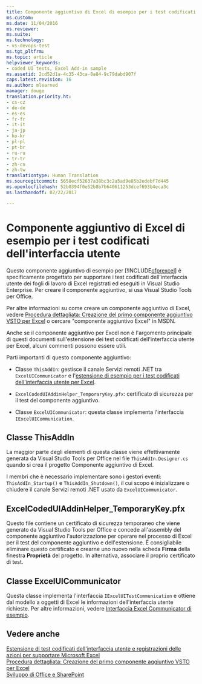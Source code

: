 ```yaml
---
title: Componente aggiuntivo di Excel di esempio per i test codificati dell&quot;interfaccia utente | Microsoft Docs
ms.custom: 
ms.date: 11/04/2016
ms.reviewer: 
ms.suite: 
ms.technology:
- vs-devops-test
ms.tgt_pltfrm: 
ms.topic: article
helpviewer_keywords:
- coded UI tests, Excel Add-in sample
ms.assetid: 2cd52d1a-4c35-43ca-8a84-9c79dabd907f
caps.latest.revision: 16
ms.author: mlearned
manager: douge
translation.priority.ht:
- cs-cz
- de-de
- es-es
- fr-fr
- it-it
- ja-jp
- ko-kr
- pl-pl
- pt-br
- ru-ru
- tr-tr
- zh-cn
- zh-tw
translationtype: Human Translation
ms.sourcegitcommit: 5658ecf52637a38bc3c2a5ad9e85b2edebf7d445
ms.openlocfilehash: 52b0394f0e52b8b7b640611253dcef693b4eca3c
ms.lasthandoff: 02/22/2017

---
```

# <a name="sample-excel-add-in-for-coded-ui-testing"></a>Componente aggiuntivo di Excel di esempio per i test codificati dell'interfaccia utente
Questo componente aggiuntivo di esempio per [!INCLUDE[ofprexcel](../test/includes/ofprexcel_md.md)] è specificamente progettato per supportare i test codificati dell'interfaccia utente dei fogli di lavoro di Excel registrati ed eseguiti in Visual Studio Enterprise. Per creare il componente aggiuntivo, si usa Visual Studio Tools per Office.  
  
 Per altre informazioni su come creare un componente aggiuntivo di Excel, vedere [Procedura dettagliata: Creazione del primo componente aggiuntivo VSTO per Excel](http://msdn.microsoft.com/Library/a855e2be-3ecf-4112-a7f5-ec0f7fad3b5f) o cercare "componente aggiuntivo Excel" in MSDN.  
  
 Anche se il componente aggiuntivo per Excel non è l'argomento principale di questi documenti sull'estensione dei test codificati dell'interfaccia utente per Excel, alcuni commenti possono essere utili.  
  
 Parti importanti di questo componente aggiuntivo:  
  
-   Classe `ThisAddIn`: gestisce il canale Servizi remoti .NET tra `ExcelUICommunicator` e l'[estensione di esempio per i test codificati dell'interfaccia utente per Excel](../test/sample-coded-ui-test-extension-for-excel.md).  
  
-   `ExcelCodedUIAddinHelper_TemporaryKey.pfx`: certificato di sicurezza per il test del componente aggiuntivo.  
  
-   Classe `ExcelUICommunicator`: questa classe implementa l'interfaccia `IExcelUICommunication`.  
  
## <a name="thisaddin-class"></a>Classe ThisAddIn  
 La maggior parte degli elementi di questa classe viene effettivamente generata da Visual Studio Tools per Office nel file `ThisAddIn.Designer.cs` quando si crea il progetto Componente aggiuntivo di Excel.  
  
 I membri che è necessario implementare sono i gestori eventi: `ThisAddIn_Startup()` e `ThisAddIn_Shutdown()`, il cui scopo è inizializzare o chiudere il canale Servizi remoti .NET usato da `ExcelUICommunicator`.  
  
## <a name="excelcodeduiaddinhelpertemporarykeypfx"></a>ExcelCodedUIAddinHelper_TemporaryKey.pfx  
 Questo file contiene un certificato di sicurezza temporaneo che viene generato da Visual Studio Tools per Office e concede all'assembly del componente aggiuntivo l'autorizzazione per operare nel processo di Excel per il test del componente aggiuntivo e dell'estensione. È consigliabile eliminare questo certificato e crearne uno nuovo nella scheda **Firma** della finestra **Proprietà** del progetto. In alternativa, associare il proprio certificato di test.  
  
## <a name="exceluicommunicator-class"></a>Classe ExcelUICommunicator  
 Questa classe implementa l'interfaccia `IExcelUITestCommunication` e ottiene dal modello a oggetti di Excel le informazioni dell'interfaccia utente richieste. Per altre informazioni, vedere [Interfaccia Excel Communicator di esempio](../test/sample-excel-communicator-interface.md).  
  
## <a name="see-also"></a>Vedere anche  
 [Estensione di test codificati dell'interfaccia utente e registrazioni delle azioni per supportare Microsoft Excel](../test/extending-coded-ui-tests-and-action-recordings-to-support-microsoft-excel.md)   
 [Procedura dettagliata: Creazione del primo componente aggiuntivo VSTO per Excel](http://msdn.microsoft.com/Library/a855e2be-3ecf-4112-a7f5-ec0f7fad3b5f)   
 [Sviluppo di Office e SharePoint](/office-dev/office-dev/office-and-sharepoint-development-in-visual-studio)
